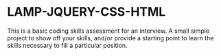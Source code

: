 LAMP-JQUERY-CSS-HTML
====================

This is a basic coding skills assessment for an interview.  A small simple project to show off your skills, and/or provide a starting point to learn the skills necessary to fill a particular position.
